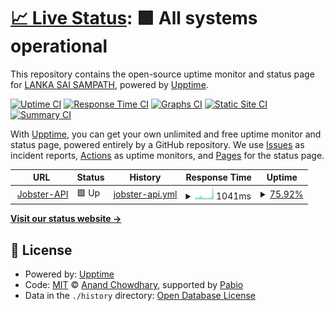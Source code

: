 # [📈 Live Status](https://demo.upptime.js.org): <!--live status--> **🟩 All systems operational**

This repository contains the open-source uptime monitor and status page for [LANKA SAI SAMPATH](www.linkedin.com/in/l-sai-sampath), powered by [Upptime](https://github.com/upptime/upptime).

[![Uptime CI](https://github.com/sampathsailanka/monitoring-tool/workflows/Uptime%20CI/badge.svg)](https://github.com/sampathsailanka/monitoring-tool/actions?query=workflow%3A%22Uptime+CI%22)
[![Response Time CI](https://github.com/sampathsailanka/monitoring-tool/workflows/Response%20Time%20CI/badge.svg)](https://github.com/sampathsailanka/monitoring-tool/actions?query=workflow%3A%22Response+Time+CI%22)
[![Graphs CI](https://github.com/sampathsailanka/monitoring-tool/workflows/Graphs%20CI/badge.svg)](https://github.com/sampathsailanka/monitoring-tool/actions?query=workflow%3A%22Graphs+CI%22)
[![Static Site CI](https://github.com/sampathsailanka/monitoring-tool/workflows/Static%20Site%20CI/badge.svg)](https://github.com/sampathsailanka/monitoring-tool/actions?query=workflow%3A%22Static+Site+CI%22)
[![Summary CI](https://github.com/sampathsailanka/monitoring-tool/workflows/Summary%20CI/badge.svg)](https://github.com/sampathsailanka/monitoring-tool/actions?query=workflow%3A%22Summary+CI%22)

With [Upptime](https://upptime.js.org), you can get your own unlimited and free uptime monitor and status page, powered entirely by a GitHub repository. We use [Issues](https://github.com/sampathsailanka/monitoring-tool/issues) as incident reports, [Actions](https://github.com/sampathsailanka/monitoring-tool/actions) as uptime monitors, and [Pages](https://demo.upptime.js.org) for the status page.

<!--start: status pages-->
<!-- This summary is generated by Upptime (https://github.com/upptime/upptime) -->
<!-- Do not edit this manually, your changes will be overwritten -->
<!-- prettier-ignore -->
| URL | Status | History | Response Time | Uptime |
| --- | ------ | ------- | ------------- | ------ |
| <img alt="" src="https://icons.duckduckgo.com/ip3/jobster-api-vnuk.onrender.com.ico" height="13"> [Jobster-API](https://jobster-api-vnuk.onrender.com) | 🟩 Up | [jobster-api.yml](https://github.com/sampathsailanka/monitoring-tool/commits/HEAD/history/jobster-api.yml) | <details><summary><img alt="Response time graph" src="./graphs/jobster-api/response-time-week.png" height="20"> 1041ms</summary><br><a href="https://demo.upptime.js.org/history/jobster-api"><img alt="Response time 1224" src="https://img.shields.io/endpoint?url=https%3A%2F%2Fraw.githubusercontent.com%2Fsampathsailanka%2Fmonitoring-tool%2FHEAD%2Fapi%2Fjobster-api%2Fresponse-time.json"></a><br><a href="https://demo.upptime.js.org/history/jobster-api"><img alt="24-hour response time 1006" src="https://img.shields.io/endpoint?url=https%3A%2F%2Fraw.githubusercontent.com%2Fsampathsailanka%2Fmonitoring-tool%2FHEAD%2Fapi%2Fjobster-api%2Fresponse-time-day.json"></a><br><a href="https://demo.upptime.js.org/history/jobster-api"><img alt="7-day response time 1041" src="https://img.shields.io/endpoint?url=https%3A%2F%2Fraw.githubusercontent.com%2Fsampathsailanka%2Fmonitoring-tool%2FHEAD%2Fapi%2Fjobster-api%2Fresponse-time-week.json"></a><br><a href="https://demo.upptime.js.org/history/jobster-api"><img alt="30-day response time 1224" src="https://img.shields.io/endpoint?url=https%3A%2F%2Fraw.githubusercontent.com%2Fsampathsailanka%2Fmonitoring-tool%2FHEAD%2Fapi%2Fjobster-api%2Fresponse-time-month.json"></a><br><a href="https://demo.upptime.js.org/history/jobster-api"><img alt="1-year response time 1224" src="https://img.shields.io/endpoint?url=https%3A%2F%2Fraw.githubusercontent.com%2Fsampathsailanka%2Fmonitoring-tool%2FHEAD%2Fapi%2Fjobster-api%2Fresponse-time-year.json"></a></details> | <details><summary><a href="https://demo.upptime.js.org/history/jobster-api">75.92%</a></summary><a href="https://demo.upptime.js.org/history/jobster-api"><img alt="All-time uptime 91.21%" src="https://img.shields.io/endpoint?url=https%3A%2F%2Fraw.githubusercontent.com%2Fsampathsailanka%2Fmonitoring-tool%2FHEAD%2Fapi%2Fjobster-api%2Fuptime.json"></a><br><a href="https://demo.upptime.js.org/history/jobster-api"><img alt="24-hour uptime 96.66%" src="https://img.shields.io/endpoint?url=https%3A%2F%2Fraw.githubusercontent.com%2Fsampathsailanka%2Fmonitoring-tool%2FHEAD%2Fapi%2Fjobster-api%2Fuptime-day.json"></a><br><a href="https://demo.upptime.js.org/history/jobster-api"><img alt="7-day uptime 75.92%" src="https://img.shields.io/endpoint?url=https%3A%2F%2Fraw.githubusercontent.com%2Fsampathsailanka%2Fmonitoring-tool%2FHEAD%2Fapi%2Fjobster-api%2Fuptime-week.json"></a><br><a href="https://demo.upptime.js.org/history/jobster-api"><img alt="30-day uptime 91.21%" src="https://img.shields.io/endpoint?url=https%3A%2F%2Fraw.githubusercontent.com%2Fsampathsailanka%2Fmonitoring-tool%2FHEAD%2Fapi%2Fjobster-api%2Fuptime-month.json"></a><br><a href="https://demo.upptime.js.org/history/jobster-api"><img alt="1-year uptime 91.21%" src="https://img.shields.io/endpoint?url=https%3A%2F%2Fraw.githubusercontent.com%2Fsampathsailanka%2Fmonitoring-tool%2FHEAD%2Fapi%2Fjobster-api%2Fuptime-year.json"></a></details>

<!--end: status pages-->

[**Visit our status website →**](https://demo.upptime.js.org)

## 📄 License

- Powered by: [Upptime](https://github.com/upptime/upptime)
- Code: [MIT](./LICENSE) © [Anand Chowdhary](https://anandchowdhary.com), supported by [Pabio](https://pabio.com)
- Data in the `./history` directory: [Open Database License](https://opendatacommons.org/licenses/odbl/1-0/)
